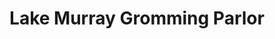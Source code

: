 ---
title: "Lake Murray Gromming Parlor"
url: /gilbert/lake-murray-gromming-parlor/
shop: Tiersalon
---